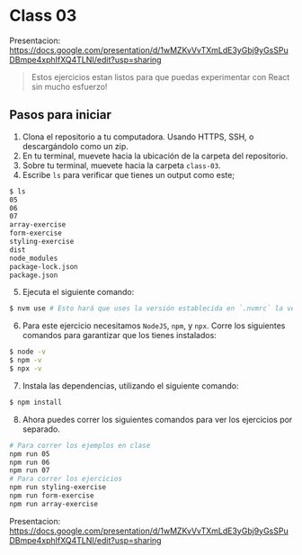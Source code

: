 # Class 03

Presentacion: https://docs.google.com/presentation/d/1wMZKvVvTXmLdE3yGbj9yGsSPuDBmpe4xphIfXQ4TLNI/edit?usp=sharing

> Estos ejercicios estan listos para que puedas experimentar con React sin mucho esfuerzo!

## Pasos para iniciar

1. Clona el repositorio a tu computadora. Usando HTTPS, SSH, o descargándolo como un zip.
1. En tu terminal, muevete hacia la ubicación de la carpeta del repositorio.
1. Sobre tu terminal, muevete hacia la carpeta `class-03`.
1. Escribe `ls` para verificar que tienes un output como este;
```sh
$ ls
05
06
07
array-exercise
form-exercise
styling-exercise
dist
node_modules
package-lock.json
package.json
```
5. Ejecuta el siguiente comando:
```sh
$ nvm use # Esto hará que uses la versión establecida en `.nvmrc` la versión 14
```
6. Para este ejercicio necesitamos `NodeJS`, `npm`, y `npx`. Corre los siguientes comandos para garantizar que los tienes instalados:
```sh
$ node -v
$ npm -v
$ npx -v
```
7. Instala las dependencias, utilizando el siguiente comando:
```sh
$ npm install
```
8. Ahora puedes correr los siguientes comandos para ver los ejercicios por separado.

```sh
# Para correr los ejemplos en clase
npm run 05
npm run 06
npm run 07
# Para correr los ejercicios
npm run styling-exercise
npm run form-exercise
npm run array-exercise
```

Presentacion: https://docs.google.com/presentation/d/1wMZKvVvTXmLdE3yGbj9yGsSPuDBmpe4xphIfXQ4TLNI/edit?usp=sharing